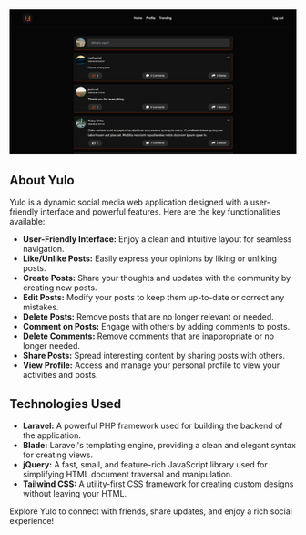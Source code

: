 <div>
    <img src="/resources/images/yuloHome.png" alt="Home Page">
</div>

## About Yulo

Yulo is a dynamic social media web application designed with a user-friendly interface and powerful features. Here are the key functionalities available:

- **User-Friendly Interface:** Enjoy a clean and intuitive layout for seamless navigation.
- **Like/Unlike Posts:** Easily express your opinions by liking or unliking posts.
- **Create Posts:** Share your thoughts and updates with the community by creating new posts.
- **Edit Posts:** Modify your posts to keep them up-to-date or correct any mistakes.
- **Delete Posts:** Remove posts that are no longer relevant or needed.
- **Comment on Posts:** Engage with others by adding comments to posts.
- **Delete Comments:** Remove comments that are inappropriate or no longer needed.
- **Share Posts:** Spread interesting content by sharing posts with others.
- **View Profile:** Access and manage your personal profile to view your activities and posts.

## Technologies Used

- **Laravel:** A powerful PHP framework used for building the backend of the application.
- **Blade:** Laravel's templating engine, providing a clean and elegant syntax for creating views.
- **jQuery:** A fast, small, and feature-rich JavaScript library used for simplifying HTML document traversal and manipulation.
- **Tailwind CSS:** A utility-first CSS framework for creating custom designs without leaving your HTML.

Explore Yulo to connect with friends, share updates, and enjoy a rich social experience!
